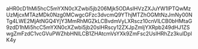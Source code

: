 aHR0cD1hMi5hcC5mYXN0cXZwbi5jb206Mjk5ODAsIHVzZXJuYW1lPTQwMzUzMjcxMTAzMDk0Nzg0MCwgcGFzc3dvcmQ9YThjMTZhOGMtNzJmNy00NTg4LWE2MjAtNGQ4YjY3MmRhMGZkLCBvdmVyLXRscz10cnVlLCB0bHMtaG9zdD1hMi5hcC5mYXN0cXZwbi5jb20sIHRscy12ZXJpZmljYXRpb249dHJ1ZSwgZmFzdC1vcGVuPWZhbHNlLCB1ZHAtcmVsYXk9ZmFsc2UsIHRhZz3kuIDplK4y
